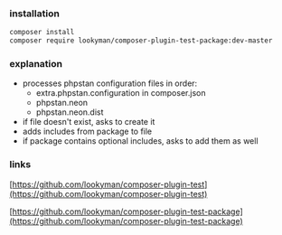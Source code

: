 ### installation

```sh
composer install
composer require lookyman/composer-plugin-test-package:dev-master
```

### explanation

- processes phpstan configuration files in order:
    - extra.phpstan.configuration in composer.json
    - phpstan.neon
    - phpstan.neon.dist
- if file doesn't exist, asks to create it
- adds includes from package to file
- if package contains optional includes, asks to add them as well

### links

[https://github.com/lookyman/composer-plugin-test](https://github.com/lookyman/composer-plugin-test)

[https://github.com/lookyman/composer-plugin-test-package](https://github.com/lookyman/composer-plugin-test-package)
